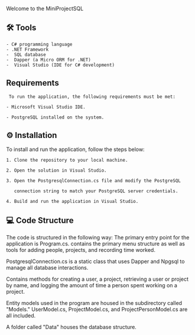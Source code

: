 Welcome to the MiniProjectSQL

 ## 🛠️ Tools
    
    - C# programming language
    - .NET Framework
    -  SQL database
    -  Dapper (a Micro ORM for .NET)
    -  Visual Studio (IDE for C# development)
    
    
    
 ## Requirements

     To run the application, the following requirements must be met:

    - Microsoft Visual Studio IDE.
    
    - PostgreSQL installed on the system.
    

## ⚙️ Installation

To install and run the application, follow the steps below:

    1. Clone the repository to your local machine.
    
    2. Open the solution in Visual Studio.
    
    3. Open the PostgresqlConnection.cs file and modify the PostgreSQL
    
       connection string to match your PostgreSQL server credentials.
       
    4. Build and run the application in Visual Studio.
    
    
    
## 💻 Code Structure

   The code is structured in the following way:
   The primary entry point for the application is Program.cs. contains the primary menu structure as well as tools for adding people, projects, and recording time      worked.

   PostgresqlConnection.cs is a static class that uses Dapper and Npgsql to manage all database interactions. 

   Contains methods for creating a user, a project, retrieving a user or project by name, and logging the amount of time a person spent working on a project.

   Entity models used in the program are housed in the subdirectory called "Models." 
   UserModel.cs, ProjectModel.cs, and ProjectPersonModel.cs are all included.

   A folder called "Data" houses the database structure.


